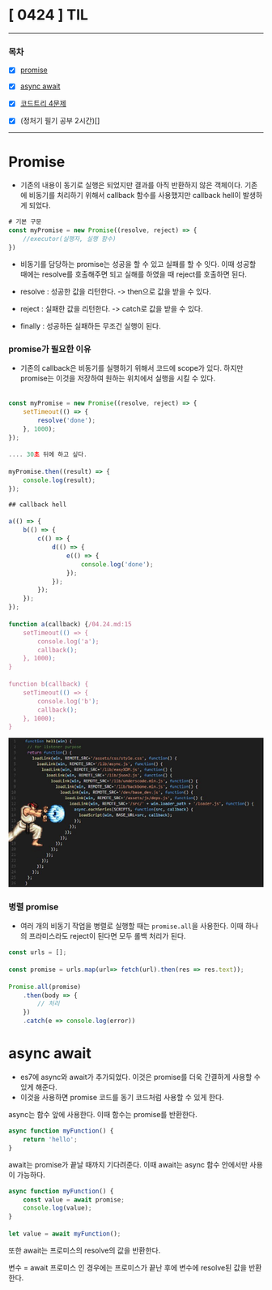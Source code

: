 # [ 0424 ] TIL

---

### 목차

- [x] [promise](#promise)

- [x] [async await](#async-await)

- [x] [코드트리 4문제](https://github.com/KMGeon/codetree-TILs/tree/main/240425)

- [x] (정처기 필기 공부 2시간)[] 

---

# Promise

- 기존의 내용이 동기로 실행은 되었지만 결과를 아직 반환하지 않은 객체이다. 
기존에 비동기를 처리하기 위해서 callback 함수를 사용했지만 callback hell이 발생하게 되었다.



```js
# 기본 구문
const myPromise = new Promise((resolve, reject) => {
    //executor(실행자, 실행 함수)
})
```
- 비동기를 담당하는 promise는 성공을 할 수 있고 실패를 할 수 잇다. 이때 성공할 때에는 resolve를 호출해주면 되고 실해를 하였을 때 reject를 호출하면 된다.

- resolve : 성공한 값을 리턴한다. -> then으로 값을 받을 수 있다.
- reject : 실패한 값을 리턴한다. -> catch로 값을 받을 수 있다.
- finally : 성공하든 실패하든 무조건 실행이 된다.

### promise가 필요한 이유

- 기존의 callback은 비동기를 실행하기 위해서 코드에 scope가 있다. 하지만 promise는 이것을 저장하여 원하는 위치에서 실행을 시킬 수 있다.

```js

const myPromise = new Promise((resolve, reject) => {
    setTimeout(() => {
        resolve('done');
    }, 1000);
});

.... 30초 뒤에 하고 싶다.

myPromise.then((result) => {
    console.log(result);
});

```



```js
## callback hell

a(() => {
    b(() => {
        c(() => {
            d(() => {
                e(() => {
                    console.log('done');
                });
            });
        });
    });
});

function a(callback) {/04.24.md:15
    setTimeout(() => {
        console.log('a');
        callback();
    }, 1000);
}

function b(callback) {
    setTimeout(() => {
        console.log('b');
        callback();
    }, 1000);
}

```


![callback지옥.png](/img/callback지옥.png)


### 병렬 promise 

- 여러 개의 비동기 작업을 병렬로 실행할 때는 `promise.all`을 사용한다. 이때 하나의 프라미스라도 reject이 된다면 모두 롤백 처리가 된다. 

```js
const urls = [];

const promise = urls.map(url=> fetch(url).then(res => res.text));

Promise.all(promise)
    .then(body => {
        // 처리
    })
    .catch(e => console.log(error))
```



# async await

- es7에 async와 await가 추가되었다. 이것은 promise를 더욱 간결하게 사용할 수 있게 해준다.
- 이것을 사용하면 promise 코드를 동기 코드처럼 사용할 수 있게 한다.

async는 함수 앞에 사용한다. 이때 함수는 promise를 반환한다.

```js
async function myFunction() {
    return 'hello';
}
```

await는 promise가 끝날 때까지 기다려준다. 이때 await는 async 함수 안에서만 사용이 가능하다.

```js
async function myFunction() {
    const value = await promise;
    console.log(value);
}

let value = await myFunction();
```

또한 await는 프로미스의 resolve의 값을 반환한다. 

변수 = await 프로미스 인 경우에는 프로미스가 끝난 후에 변수에 resolve된 값을 반환한다.

